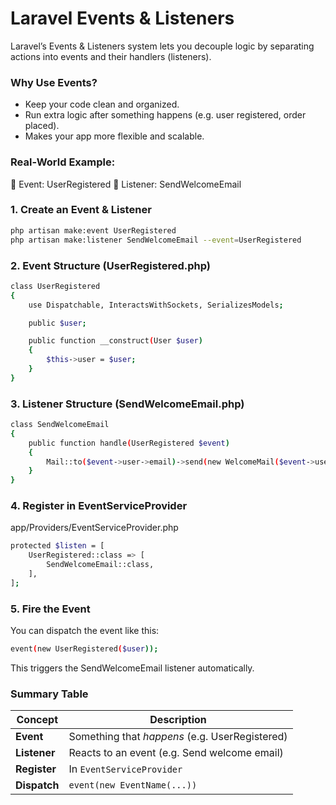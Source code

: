 

# Laravel Events & Listeners
Laravel’s Events & Listeners system lets you decouple logic by separating actions into events and their handlers (listeners).

### Why Use Events?

* Keep your code clean and organized.
* Run extra logic after something happens (e.g. user registered, order placed).
* Makes your app more flexible and scalable.


### Real-World Example:
📝 Event: UserRegistered
🔔 Listener: SendWelcomeEmail


###  1. Create an Event & Listener
```bash
php artisan make:event UserRegistered
php artisan make:listener SendWelcomeEmail --event=UserRegistered

```


###  2. Event Structure (UserRegistered.php)
```bash
class UserRegistered
{
    use Dispatchable, InteractsWithSockets, SerializesModels;

    public $user;

    public function __construct(User $user)
    {
        $this->user = $user;
    }
}

```


### 3. Listener Structure (SendWelcomeEmail.php)
```bash
class SendWelcomeEmail
{
    public function handle(UserRegistered $event)
    {
        Mail::to($event->user->email)->send(new WelcomeMail($event->user));
    }
}

```

### 4. Register in EventServiceProvider
app/Providers/EventServiceProvider.php

```bash
protected $listen = [
    UserRegistered::class => [
        SendWelcomeEmail::class,
    ],
];

```


### 5. Fire the Event
You can dispatch the event like this:

```bash
event(new UserRegistered($user));
```
This triggers the SendWelcomeEmail listener automatically.


### Summary Table
| Concept      | Description                                    |
| ------------ | ---------------------------------------------- |
| **Event**    | Something that *happens* (e.g. UserRegistered) |
| **Listener** | Reacts to an event (e.g. Send welcome email)   |
| **Register** | In `EventServiceProvider`                      |
| **Dispatch** | `event(new EventName(...))`                    |


